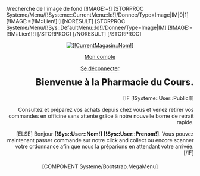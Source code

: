 //recherche de l'image de fond
[!IMAGE:=!]
[STORPROC Systeme/Menu/[!Systeme::CurrentMenu::Id!]/Donnee/Type=Image|IM|0|1]
[!IMAGE:=[!IM::Lien!]!]
[NORESULT]
[STORPROC Systeme/Menu/[!Sys::DefaultMenu::Id!]/Donnee/Type=Image|IM]
[!IMAGE:=[!IM::Lien!]!]
[/STORPROC]
[/NORESULT]
[/STORPROC]
<header id="header" class="header-wrap" style="background-image: url(/[!IMAGE!]);">
    <section class="header">
        <div class="container" >
            <div class="row">
                <div class="col-md-3">
                    <a id="header_logo" href="/" title="[!CurrentMagasin::Nom!]"> <img class="logo img-responsive" src="/[!CurrentMagasin::Logo!]" alt="[!CurrentMagasin::Nom!]" /> </a>
                </div>
                <div class="col-md-9">
                    <div class="row" style="margin-bottom: 20px;">
                        <div class="col-md-4  carre-wrapper" style="padding:0;">
                            <a class="carre carre-vert-fonce" href="/Mon-compte"><i class="fa fa-user-md"></i><p>Mon compte</p></a>
                            <a class="carre carre-orange" href="/Systeme/Deconnexion"><i class="fa fa-sign-out"></i><p>Se déconnecter</p></a>
                        </div>
                        <div class="col-md-8" style="padding:0;text-align: right">
                            <h2 style="margin-top: 10px;font-size: 24px;font-weight: 800;">Bienvenue à la Pharmacie du Cours.</h2>
                            [IF [!Systeme::User::Public!]]
                            <p>Consultez et préparez vos achats depuis chez vous et venez retirer vos commandes en officine sans attente grâce à notre nouvelle borne de retrait rapide.  </p>
                            [ELSE]
                            Bonjour <strong>[!Sys::User::Nom!] [!Sys::User::Prenom!]</strong>. Vous pouvez maintenant passer commande sur notre click and collect ou encore scanner votre ordonnance afin que nous la préparions en attendant votre arrivée.
                            [/IF]
                        </div>
                    </div>
                    [COMPONENT Systeme/Bootstrap.MegaMenu]
                </div>
            </div>
        </div>
    </section>
</header>
